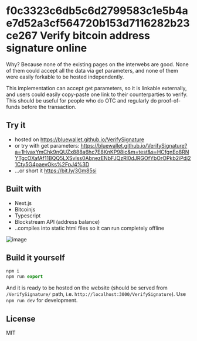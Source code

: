 f0c3323c6db5c6d2799583c1e5b4ae7d52a3cf564720b153d7116282b23ce267
Verify bitcoin address signature online
=======================================

Why? Because none of the existing pages on the interwebs are good. None of them could accept all the data via get parameters, 
and none of them were easily forkable to be hosted independently.
    
This implementation can accept get parameters, so it is linkable externally, and users could easily copy-paste one link to their counterparties to verify. 
This should be useful for people who do OTC and regularly do proof-of-funds before the transaction.

Try it
------

* hosted on https://bluewallet.github.io/VerifySignature
* or try with get parameters: https://bluewallet.github.io/VerifySignature?a=1HvaxYmChk9nQUZx888a6hc7E8KnKP98ic&m=test&s=HCfgnEo8RNYTgcOXafAf11BQQ5LXSvlss0AbnezENbFJQzRl0dJRGOfYbOrOPkb2iPdj21Cty5G4paevOks%2FpJ4%3D
* ...or short it https://bit.ly/3Gm85si

Built with
----------

* Next.js
* Bitcoinjs
* Typescript
* Blockstream API (address balance)
* ..compiles into static html files so it can run completely offline

![image](https://user-images.githubusercontent.com/1913337/127367603-0bff2674-07f0-4a4f-846d-b3a6fc7860db.png)


Build it yourself
-----------------

```js
npm i
npm run export
```

And it is ready to be hosted on the website (should be served from `/VerifySignature/` path, i.e. `http://localhost:3000/VerifySignature`).
Use `npm run dev` for development.

License
-------

MIT
